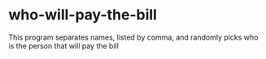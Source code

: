 # who-will-pay-the-bill
This program separates names, listed by comma, and randomly picks who is the person that will pay the bill
